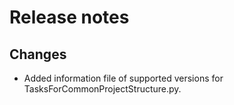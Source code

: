 # Release notes

## Changes

- Added information file of supported versions for TasksForCommonProjectStructure.py.
